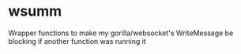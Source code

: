  # wsumm
 
 Wrapper functions to make my gorilla/websocket's WriteMessage be blocking if another function was running it 
